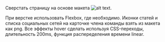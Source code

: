 Сверстать страницу на основе макета ![alt text](https://github.com/Manuilenkoart/readme/raw/master/FE-cource/html-css/img/homework-06.png).

При верстке использовать Flexbox, где необходимо.
Иконки статей и списка социальных сетей на карточке члена команды взять из макета как png.
Все эффекты hover сделать используя CSS-переходы, длительность 200ms, функция распеределения времени linear.
